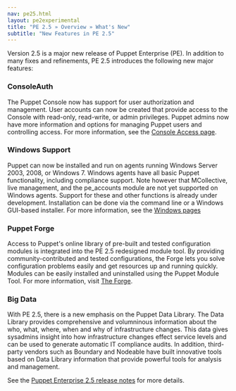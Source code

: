 ```yaml
---
nav: pe25.html
layout: pe2experimental
title: "PE 2.5 » Overview » What's New"
subtitle: "New Features in PE 2.5"
---
```



Version 2.5 is a major new release of Puppet Enterprise (PE). In addition to many fixes and refinements, PE 2.5 introduces the following new major features:

### ConsoleAuth

The Puppet Console now has support for user authorization and management. User accounts can now be created that provide access to the Console with read-only, read-write, or admin privileges. Puppet admins now have more information and options for managing Puppet users and controlling access. For more information, see the [Console Access page](./console_auth.html).

### Windows Support

Puppet  can now be installed and run on agents running Windows Server 2003, 2008, or Windows 7. Windows agents have all basic Puppet functionality, including compliance support. Note however that MCollective,  live management, and the pe_accounts module are not yet supported on Windows agents. Support for these and other functions is already under development. Installation can be done via the command line or a Windows GUI-based installer. For more information, see the [Windows pages](../../windows/index.html)

### Puppet Forge

Access to Puppet's online library of pre-built and tested configuration modules is integrated into the PE 2.5 redesigned module tool. By providing community-contributed and tested configurations, the Forge lets you solve configuration problems easily and get resources up and running quickly. Modules can be easily installed and uninstalled using the Puppet Module Tool. For more information, visit [The Forge](http://forge.puppetlabs.com/).

### Big Data
With PE 2.5, there is a new emphasis on the Puppet Data Library. The Data Library provides comprehensive and volumninous information about the who, what, where, when and why of infrastructure changes. This data gives sysadmins insight into how infrastructure changes effect service levels and can be used to generate automatic IT compliance audits. In addition, third-party vendors such as Boundary and Nodeable have built innovative tools based on Data Library information that provide powerful tools for analysis and management. <!-- todo For more information, see the Data Library pages. -->

See the [Puppet Enterprise 2.5 release notes](./appendix.html#release-notes) for more details.


